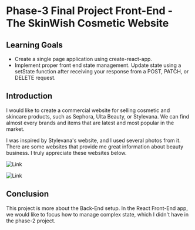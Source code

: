 # Phase-3 Final Project Front-End - The SkinWish Cosmetic Website

## Learning Goals

* Create a single page application using create-react-app.
* Implement proper front end state management. Update state using a setState function after receiving your response from a POST, PATCH, or DELETE request.

## Introduction

I would like to create a commercial website for selling cosmetic and skincare products, such as Sephora, Ulta Beauty, or Stylevana. We can find almost every brands and items that are latest and most popular in the market. 

I was inspired by Stylevana's website, and I used several photos from it. There are some websites that provide me great information about beauty business. I truly appreciate these websites below.

![Link](https://www.stylevana.com/en_US/)

![Link](https://www.sephora.com/)

## Conclusion

This project is more about the Back-End setup. In the React Front-End app, we would like to focus how to manage complex state, which I didn't have in the phase-2 project.